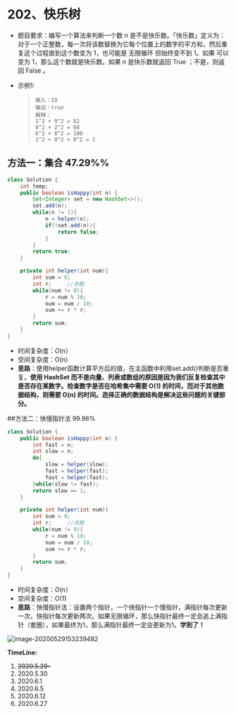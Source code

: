 # 202、快乐树

- 题目要求：编写一个算法来判断一个数 n 是不是快乐数。「快乐数」定义为：对于一个正整数，每一次将该数替换为它每个位置上的数字的平方和，然后重复这个过程直到这个数变为 1，也可能是 无限循环 但始终变不到 1。如果 可以变为  1，那么这个数就是快乐数。如果 n 是快乐数就返回 True ；不是，则返回 False 。

- 示例1:

  > ```
  > 输入：19
  > 输出：true
  > 解释：
  > 1^2 + 9^2 = 82
  > 8^2 + 2^2 = 68
  > 6^2 + 8^2 = 100
  > 1^2 + 0^2 + 0^2 = 1
  > ```



## 方法一：集合  47.29%%

```java
class Solution {
    int temp;
    public boolean isHappy(int n) {
        Set<Integer> set = new HashSet<>();
        set.add(n);
        while(n != 1){
            n = helper(n);
            if(!set.add(n)){
                return false;
            }
        }
        return true;
    }

    private int helper(int num){
        int sum = 0;
        int r;     //余数
        while(num != 0){
            r = num % 10;
            num = num / 10;
            sum += r * r;
        }
        return sum;
    }
}
```

- 时间复杂度：*O*(n）
- 空间复杂度：O(n)
- **思路**：使用helper函数计算平方后的值，在主函数中利用set.add()判断是否重复。**使用 HashSet 而不是向量、列表或数组的原因是因为我们反复检查其中是否存在某数字。检查数字是否在哈希集中需要 O(1) 的时间，而对于其他数据结构，则需要 O(n) 的时间。选择正确的数据结构是解决这些问题的关键部分。**

##方法二：快慢指针法   99.96%

```java
class Solution {
    public boolean isHappy(int n) {
        int fast = n;
        int slow = n;
        do{
            slow = helper(slow);
            fast = helper(fast);
            fast = helper(fast);
        }while(slow != fast);
        return slow == 1;
    }

    private int helper(int num){
        int sum = 0;
        int r;     //余数
        while(num != 0){
            r = num % 10;
            num = num / 10;
            sum += r * r;
        }
        return sum;
    }
}
```

- 时间复杂度：*O*(n）
- 空间复杂度：O(1)
- **思路**：快慢指针法：设置两个指针，一个快指针一个慢指针，满指针每次更新一次，快指针每次更新两次。如果无限循环，那么快指针最终一定会追上满指针（套圈），如果最终为1，那么满指针最终一定会更新为1。**学到了！**

![image-20200529153239482](C:\Users\62356\AppData\Roaming\Typora\typora-user-images\image-20200529153239482.png)

**TimeLine:**

1. ~~2020.5.29-~~
2. 2020.5.30
3. 2020.6.1
4. 2020.6.5
5. 2020.6.12
6. 2020.6.27